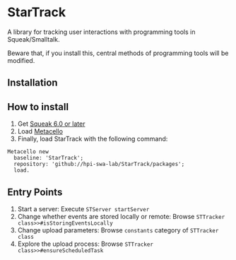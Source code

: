 # StarTrack

A library for tracking user interactions with programming tools in Squeak/Smalltalk.

Beware that, if you install this, central methods of programming tools will be modified.

## Installation

## How to install
1. Get [Squeak 6.0 or later](http://www.squeak.org)
2. Load [Metacello](https://github.com/metacello/metacello)
3. Finally, load StarTrack with the following command:

```Smalltalk
Metacello new
  baseline: 'StarTrack';
  repository: 'github://hpi-swa-lab/StarTrack/packages';
  load.
```

## Entry Points

1. Start a server: Execute `STServer startServer`
2. Change whether events are stored locally or remote: Browse `STTracker class>>#isStoringEventsLocally`
3. Change upload parameters: Browse `constants` category of `STTracker class`
4. Explore the upload process: Browse `STTracker class>>#ensureScheduledTask`

